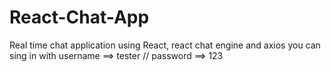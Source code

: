 # React-Chat-App


Real time chat application using React, react chat engine and axios
you can sing in with username ==> tester // password ==> 123
